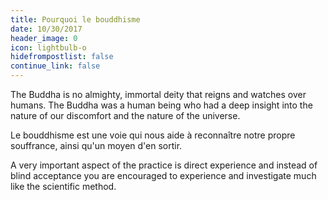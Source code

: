 ```yaml
---
title: Pourquoi le bouddhisme
date: 10/30/2017
header_image: 0
icon: lightbulb-o
hidefrompostlist: false
continue_link: false
---
```


The Buddha is no almighty, immortal deity that reigns and watches over humans. The Buddha was a human being who had a deep insight into the nature of our discomfort and the nature of the universe.

Le bouddhisme est une voie qui nous aide à reconnaître notre propre souffrance, ainsi qu'un moyen d'en sortir.

A very important aspect of the practice is direct experience and instead of blind acceptance you are encouraged to experience and investigate much like the scientific method.
